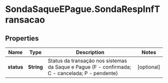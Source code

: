 # SondaSaqueEPague.SondaRespInfTransacao

## Properties
Name | Type | Description | Notes
------------ | ------------- | ------------- | -------------
**status** | **String** | Status da transação nos sistemas da Saque e Pague (F - confirmada; C - cancelada; P - pendente) | [optional] 


